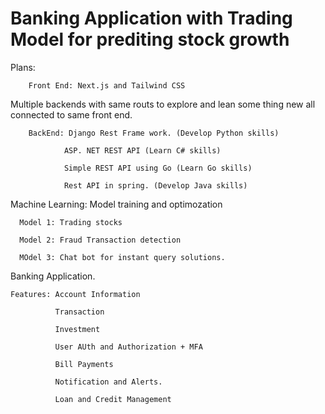 
# Banking Application with Trading Model for prediting stock growth

Plans:

        Front End: Next.js and Tailwind CSS

Multiple backends with same routs to explore and lean some thing new all connected to same front end.

        BackEnd: Django Rest Frame work. (Develop Python skills)

                ASP. NET REST API (Learn C# skills)
        
                Simple REST API using Go (Learn Go skills)
        
                Rest API in spring. (Develop Java skills)

Machine Learning: Model training and optimozation 

      Model 1: Trading stocks
      
      Model 2: Fraud Transaction detection 
      
      MOdel 3: Chat bot for instant query solutions.

Banking Application.

    Features: Account Information
    
              Transaction 
              
              Investment 
              
              User AUth and Authorization + MFA 
              
              Bill Payments
              
              Notification and Alerts. 
              
              Loan and Credit Management
              
        
